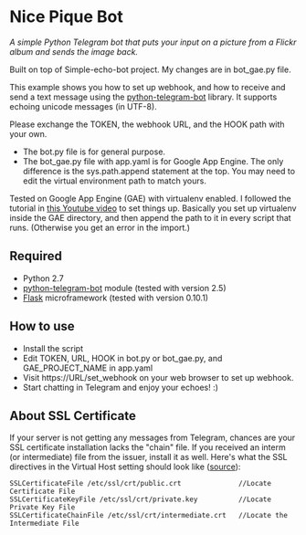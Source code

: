 # Nice Pique Bot
*A simple Python Telegram bot that puts your input on a picture from a Flickr album and sends the image back.*

Built on top of Simple-echo-bot project. My changes are in bot_gae.py file.

This example shows you how to set up webhook, and how to receive and send a text message using the [python-telegram-bot](https://github.com/leandrotoledo/python-telegram-bot) library. It supports echoing unicode messages (in UTF-8).

Please exchange the TOKEN, the webhook URL, and the HOOK path with your own.

* The bot.py file is for general purpose.
* The bot_gae.py file with app.yaml is for Google App Engine. The only difference is the sys.path.append statement at the top. You may need to edit the virtual environment path to match yours.

Tested on Google App Engine (GAE) with virtualenv enabled. I followed the tutorial in [this Youtube video](https://www.youtube.com/watch?v=FRI3QGNWJYI) to set things up. Basically you set up virtualenv inside the GAE directory, and then append the path to it in every script that runs. (Otherwise you get an error in the import.)

## Required
* Python 2.7
* [python-telegram-bot](https://github.com/leandrotoledo/python-telegram-bot) module (tested with version 2.5)
* [Flask](http://flask.pocoo.org/) microframework (tested with version 0.10.1)

## How to use
* Install the script
* Edit TOKEN, URL, HOOK in bot.py or bot_gae.py, and GAE_PROJECT_NAME in app.yaml
* Visit https://URL/set_webhook on your web browser to set up webhook.
* Start chatting in Telegram and enjoy your echoes! :)

## About SSL Certificate
If your server is not getting any messages from Telegram, chances are your SSL certificate installation lacks the "chain" file. If you received an interm (or intermediate) file from the issuer, install it as well. Here's what the SSL directives in the Virtual Host setting should look like ([source](https://access.redhat.com/solutions/43575)):
```
SSLCertificateFile /etc/ssl/crt/public.crt              //Locate Certificate File
SSLCertificateKeyFile /etc/ssl/crt/private.key          //Locate Private Key File
SSLCertificateChainFile /etc/ssl/crt/intermediate.crt   //Locate the Intermediate File
```
